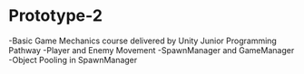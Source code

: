 # Prototype-2
-Basic Game Mechanics course delivered by Unity Junior Programming Pathway 
-Player and Enemy Movement
-SpawnManager and GameManager
-Object Pooling in SpawnManager

